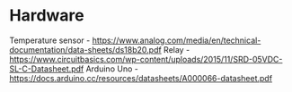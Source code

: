 # Hardware
Temperature sensor - https://www.analog.com/media/en/technical-documentation/data-sheets/ds18b20.pdf
Relay - https://www.circuitbasics.com/wp-content/uploads/2015/11/SRD-05VDC-SL-C-Datasheet.pdf
Arduino Uno - https://docs.arduino.cc/resources/datasheets/A000066-datasheet.pdf
